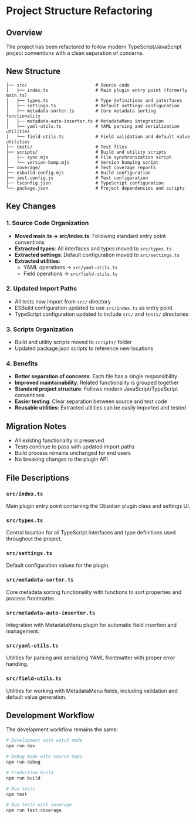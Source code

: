 # Project Structure Refactoring

## Overview

The project has been refactored to follow modern TypeScript/JavaScript project conventions with a clean separation of concerns.

## New Structure

```
├── src/                          # Source code
│   ├── index.ts                  # Main plugin entry point (formerly main.ts)
│   ├── types.ts                  # Type definitions and interfaces
│   ├── settings.ts               # Default settings configuration
│   ├── metadata-sorter.ts        # Core metadata sorting functionality
│   ├── metadata-auto-inserter.ts # MetadataMenu integration
│   ├── yaml-utils.ts             # YAML parsing and serialization utilities
│   └── field-utils.ts            # Field validation and default value utilities
├── tests/                        # Test files
├── scripts/                      # Build and utility scripts
│   ├── sync.mjs                  # File synchronization script
│   └── version-bump.mjs          # Version bumping script
├── coverage/                     # Test coverage reports
├── esbuild.config.mjs            # Build configuration
├── jest.config.js                # Test configuration
├── tsconfig.json                 # TypeScript configuration
└── package.json                  # Project dependencies and scripts
```

## Key Changes

### 1. Source Code Organization

- **Moved main.ts → src/index.ts**: Following standard entry point conventions
- **Extracted types**: All interfaces and types moved to `src/types.ts`
- **Extracted settings**: Default configuration moved to `src/settings.ts`
- **Extracted utilities**: 
  - YAML operations → `src/yaml-utils.ts`
  - Field operations → `src/field-utils.ts`

### 2. Updated Import Paths

- All tests now import from `src/` directory
- ESBuild configuration updated to use `src/index.ts` as entry point
- TypeScript configuration updated to include `src/` and `tests/` directories

### 3. Scripts Organization

- Build and utility scripts moved to `scripts/` folder
- Updated package.json scripts to reference new locations

### 4. Benefits

- **Better separation of concerns**: Each file has a single responsibility
- **Improved maintainability**: Related functionality is grouped together
- **Standard project structure**: Follows modern JavaScript/TypeScript conventions
- **Easier testing**: Clear separation between source and test code
- **Reusable utilities**: Extracted utilities can be easily imported and tested

## Migration Notes

- All existing functionality is preserved
- Tests continue to pass with updated import paths
- Build process remains unchanged for end users
- No breaking changes to the plugin API

## File Descriptions

### `src/index.ts`
Main plugin entry point containing the Obsidian plugin class and settings UI.

### `src/types.ts`
Central location for all TypeScript interfaces and type definitions used throughout the project.

### `src/settings.ts`
Default configuration values for the plugin.

### `src/metadata-sorter.ts`
Core metadata sorting functionality with functions to sort properties and process frontmatter.

### `src/metadata-auto-inserter.ts`
Integration with MetadataMenu plugin for automatic field insertion and management.

### `src/yaml-utils.ts`
Utilities for parsing and serializing YAML frontmatter with proper error handling.

### `src/field-utils.ts`
Utilities for working with MetadataMenu fields, including validation and default value generation.

## Development Workflow

The development workflow remains the same:

```bash
# Development with watch mode
npm run dev

# Debug mode with source maps
npm run debug

# Production build
npm run build

# Run tests
npm test

# Run tests with coverage
npm run test:coverage
```
